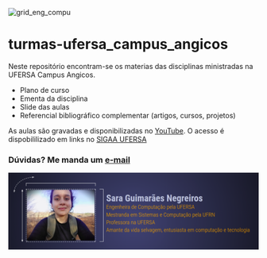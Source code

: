 <img src="assets/IMG_20210124_112136.jpg.png"
     alt="grid_eng_compu"/>

# turmas-ufersa_campus_angicos

Neste repositório encontram-se os materias das disciplinas ministradas na UFERSA Campus Angicos. 

- Plano de curso
- Ementa da disciplina
- Slide das aulas
- Referencial bibliográfico complementar (artigos, cursos, projetos)

As aulas são gravadas e disponibilizadas no [YouTube](https://www.youtube.com/). O acesso é dispobililizado em links no [SIGAA UFERSA](https://sigaa.ufersa.edu.br/)

### Dúvidas? Me manda um [e-mail](sara.negreiros@ufersa.edu.br) 

<img src="https://raw.githubusercontent.com/guimaraaes/guimaraaes/master/assets/card-readme.png" >
